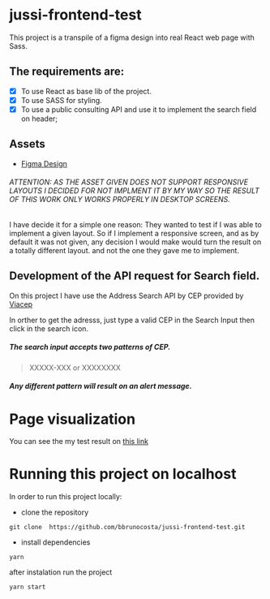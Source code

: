 # jussi-frontend-test
This project is a transpile of a figma design into real React web page with Sass.

## The requirements are:
- [x] To use React as base lib of the project.
- [x] To use SASS for styling.
- [x] To use a public consulting API and use it to implement the  search field on header;

## Assets
 - [Figma Design](https://www.figma.com/file/O9AEeYB6ZWyMTZzMZhvjaY/loja-vtex-jussi?node-id=0%3A1)

###### ATTENTION: AS THE ASSET GIVEN DOES NOT SUPPORT RESPONSIVE LAYOUTS I DECIDED FOR NOT IMPLMENT IT BY MY WAY SO THE RESULT OF THIS WORK ONLY WORKS PROPERLY IN DESKTOP SCREENS.

I have decide it for  a simple one reason: They wanted to test if I was able to implement a given layout. So if I implement a responsive screen, and as by default it was not given,  any decision I would make would turn the result  on a totally different layout. and  not the one  they gave me to implement.

## Development of the API request for Search field.
On this project I have use the Address Search API by CEP provided by [Viacep](https://viacep.com.br/)

In orther to get the adresss, just type a valid CEP in the Search Input then click in the search icon.

##### The search input accepts two patterns of CEP.

> XXXXX-XXX or XXXXXXXX

##### Any different pattern will result on an alert message.


# Page visualization

You can see the my test result on [this link](https://jussi-frontend-test.vercel.app/)


# Running this project on localhost
In order to run this project locally:
 - clone the repository
```
git clone  https://github.com/bbrunocosta/jussi-frontend-test.git
```
- install dependencies
```
yarn
```
after instalation run the project
```
yarn start
```
